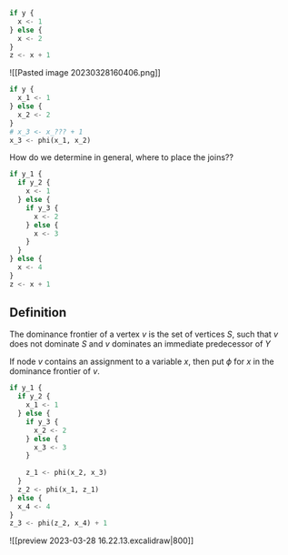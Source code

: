 ```python
if y {  
  x <- 1  
} else {  
  x <- 2  
}  
z <- x + 1
```

![[Pasted image 20230328160406.png]]

```python
if y {  
  x_1 <- 1  
} else {  
  x_2 <- 2  
}
# x_3 <- x_??? + 1
x_3 <- phi(x_1, x_2)
```

How do we determine in general,
where to place the joins??

```python
if y_1 {  
  if y_2 {  
    x <- 1
  } else {  
    if y_3 {  
      x <- 2  
    } else {  
      x <- 3  
    }  
  }
} else {  
  x <- 4  
}  
z <- x + 1
```

## Definition
The dominance frontier of a vertex $v$
is the set of vertices $S$,
such that $v$ does not dominate $S$
and $v$ dominates an immediate predecessor of $Y$

If node $v$ contains an assignment to a variable $x$, then put $\phi$ for $x$ in the dominance frontier of $v$.

```python
if y_1 {  
  if y_2 {  
    x_1 <- 1
  } else {  
    if y_3 {  
      x_2 <- 2  
    } else {  
      x_3 <- 3  
    }
    
    z_1 <- phi(x_2, x_3)
  }
  z_2 <- phi(x_1, z_1)
} else {  
  x_4 <- 4
}
z_3 <- phi(z_2, x_4) + 1
```

![[preview 2023-03-28 16.22.13.excalidraw|800]]